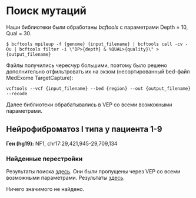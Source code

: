 # Поиск мутаций

Наши библиотеки были обработаны *bcftools* с параметрами Depth = 10, Qual = 30.

```
$ bcftools mpileup -f {genome} {input_filename} | bcftools call -cv -Ou | bcftools filter -i \"DP>{depth} & %QUAL>{quality}\" > {output_filename}
```

Файлы получились чересчур большими, поэтому было решено дополнительно отфильтровать их на экзом (несортированный bed-файл MedExome TargetCapture):

```
vcftools --vcf {input_filename} --bed {region} --out {output_filename} --recode
```

Далее библиотеки обрабатывались в VEP со всеми возможными параметрами.

## Нейрофиброматоз I типа у пациента 1-9

**Ген (hg19):** NF1, chr17:29,421,945-29,709,134

### Найденные перестройки

Результаты поиска [здесь](./scripts_results/1-9_NF1_search.csv).
Они были пропущены через VEP со всеми возможными параметрами.
Результаты [здесь](./scripts_results/1-9_NF1_vep.csv).

Ничего значимого не найдено.
